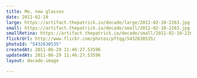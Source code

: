 ```yaml
---
title: Me, new glasses
date: 2011-02-10
large: https://artifact.thepatrick.io/decade/large/2011-02-10-2263.jpg
small: https://artifact.thepatrick.io/decade/small/2011-02-10-2263.jpg
smallRetina: https://artifact.thepatrick.io/decade/small/2011-02-10-2263@2x.jpg
flickrUrl: http://www.flickr.com/photos/pftqg/5432630535/
photoId: "5432630535"
createdAt: 2011-06-29 11:46:27.53596
updatedAt: 2011-06-29 11:46:27.53596
layout: decade-image

---
```


